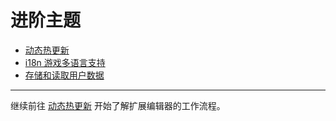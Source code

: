 # 进阶主题

- [动态热更新](hot-update.md)
- [i18n 游戏多语言支持](i18n.md)
- [存储和读取用户数据](data-storage.md)

<hr>

继续前往 [动态热更新](hot-update.md) 开始了解扩展编辑器的工作流程。